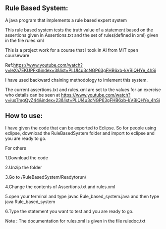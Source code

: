
Rule Based System:
---------------------
A java program that implements a rule based expert system

This rule based system tests the truth value of a statement based on the assertions given in Assertions.txt and the set of rules(defined in xml) given in the file rules.xml

This is a project work for a course that I took in AI from MIT open courseware

Ref:https://www.youtube.com/watch?v=leXa7EKUPFk&index=3&list=PLUl4u3cNGP63gFHB6xb-kVBiQHYe_4hSi

I have used backward chaining methodology to imlement this system.

The current assertions.txt and rules.xml are set to the values for an exercise who details can be seen at https://www.youtube.com/watch?v=iusTmgQyZ44&index=23&list=PLUl4u3cNGP63gFHB6xb-kVBiQHYe_4hSi


How to use:
-------------------------

I have given the code that can be exported to Eclipse. So for people using eclipse, download the RuleBasedSystem folder and import to eclipse and you are ready to go.

For others

1.Download the code 

2.Unzip the folder 

3.Go to /RuleBasedSystem/Readytorun/

4.Change the contents of Assertions.txt and rules.xml

5.open your terminal and type javac Rule_based_system.java and then type java Rule_based_system

6.Type the statement you want to test and you are ready to go.


Note : The documentation for rules.xml is given in the file ruledoc.txt
